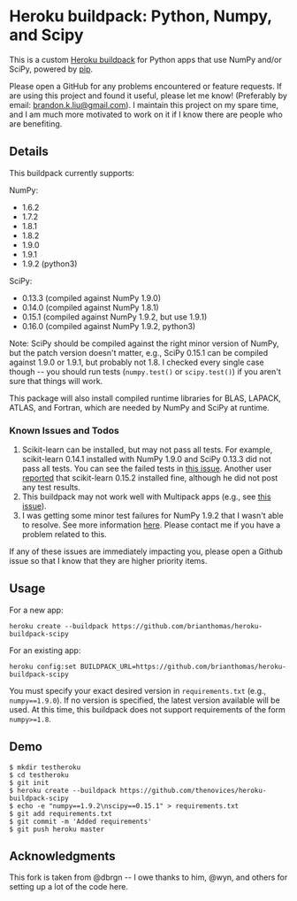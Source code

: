 Heroku buildpack: Python, Numpy, and Scipy
====================================================

This is a custom [Heroku buildpack](http://devcenter.heroku.com/articles/buildpacks)
for Python apps that use NumPy and/or SciPy, powered by [pip](http://www.pip-installer.org/).

Please open a GitHub for any problems encountered or feature requests.
If are using this project and found it useful, please let me know! (Preferably
by email: brandon.k.liu@gmail.com). I maintain this project on my spare time,
and I am much more motivated to work on it if I know there are people who are
benefiting.

Details
-------

This buildpack currently supports:

NumPy:
  * 1.6.2
  * 1.7.2
  * 1.8.1
  * 1.8.2
  * 1.9.0
  * 1.9.1
  * 1.9.2 (python3) 

SciPy:
  * 0.13.3 (compiled against NumPy 1.9.0)
  * 0.14.0 (compiled against NumPy 1.8.1)
  * 0.15.1 (compiled against NumPy 1.9.2, but use 1.9.1)
  * 0.16.0 (compiled against NumPy 1.9.2, python3)

Note: SciPy should be compiled against the right minor version of NumPy, but
the patch version doesn't matter, e.g., SciPy 0.15.1 can be compiled against
1.9.0 or 1.9.1, but probably not 1.8. I checked every single case though --
you should run tests (`numpy.test()` or `scipy.test()`) if you aren't sure
that things will work.

This package will also install compiled runtime libraries for BLAS, LAPACK,
ATLAS, and Fortran, which are needed by NumPy and SciPy at runtime.

### Known Issues and Todos

  1. Scikit-learn can be installed, but may not pass all tests. For example,
     scikit-learn 0.14.1 installed with NumPy 1.9.0 and SciPy 0.13.3 did not
     pass all tests. You can see the failed tests in [this issue][issue9].
     Another user [reported][issue11] that scikit-learn 0.15.2 installed fine, although
     he did not post any test results.
  2. This buildpack may not work well with Multipack apps (e.g., see [this
     issue][issue15]).
  3. I was getting some minor test failures for NumPy 1.9.2 that I wasn't able
     to resolve. See more information [here][issue19]. Please contact me if
     you have a problem related to this.

[issue9]: https://github.com/thenovices/heroku-buildpack-scipy/issues/9#issuecomment-61660727
[issue11]: https://github.com/thenovices/heroku-buildpack-scipy/issues/11#issuecomment-85143132
[issue15]: https://github.com/thenovices/heroku-buildpack-scipy/issues/15
[issue19]: https://github.com/thenovices/heroku-buildpack-scipy/issues/19

If any of these issues are immediately impacting you, please open a Github
issue so that I know that they are higher priority items.

Usage
-----
For a new app:

    heroku create --buildpack https://github.com/brianthomas/heroku-buildpack-scipy

For an existing app:

    heroku config:set BUILDPACK_URL=https://github.com/brianthomas/heroku-buildpack-scipy

You must specify your exact desired version in `requirements.txt` (e.g.,
`numpy==1.9.0`). If no version is specified, the latest version available will
be used. At this time, this buildpack does not support requirements of the
form `numpy>=1.8`.

Demo
----

    $ mkdir testheroku
    $ cd testheroku
    $ git init
    $ heroku create --buildpack https://github.com/thenovices/heroku-buildpack-scipy
    $ echo -e "numpy==1.9.2\nscipy==0.15.1" > requirements.txt
    $ git add requirements.txt
    $ git commit -m 'Added requirements'
    $ git push heroku master


Acknowledgments
---------------

This fork is taken from @dbrgn -- I owe thanks to him, @wyn, and others for
setting up a lot of the code here.
